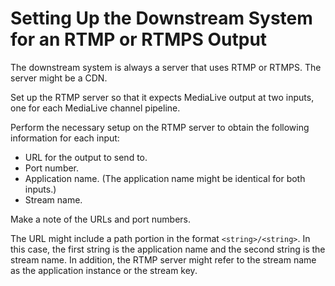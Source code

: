 # Setting Up the Downstream System for an RTMP or RTMPS Output<a name="downstream-system-rtmp"></a>

The downstream system is always a server that uses RTMP or RTMPS\. The server might be a CDN\.

Set up the RTMP server so that it expects MediaLive output at two inputs, one for each MediaLive channel pipeline\. 

Perform the necessary setup on the RTMP server to obtain the following information for each input:
+ URL for the output to send to\.
+ Port number\.
+ Application name\. \(The application name might be identical for both inputs\.\)
+ Stream name\.

Make a note of the URLs and port numbers\.

The URL might include a path portion in the format `<string>/<string>`\. In this case, the first string is the application name and the second string is the stream name\. In addition, the RTMP server might refer to the stream name as the application instance or the stream key\.